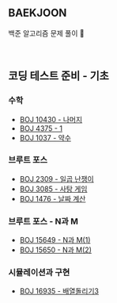 ## BAEKJOON
백준 알고리즘 문제 풀이 🥰

<br>

## 코딩 테스트 준비 - 기초

### 수학
- [BOJ 10430 - 나머지](./Baekjoon/src/Math/BJ10430.java)
- [BOJ 4375 - 1 ](./Baekjoon/src/Math/BJ4375.java)
- [BOJ 1037 - 약수 ](./Baekjoon/src/Math/Bj1037.java)

### 브루트 포스
- [BOJ 2309 - 일곱 난쟁이 ](./Baekjoon/src/BruteForce/BJ2309.java)
- [BOJ 3085 - 사탕 게임 ](./Baekjoon/src/BruteForce/BJ3085.java)
- [BOJ 1476 - 날짜 계산 ](./Baekjoon/src/BruteForce/BJ1476.java)

### 브루트 포스 - N과 M
- [BOJ 15649 - N과 M(1) ](./Baekjoon/src/BruteForce/NAndM/BJ15649.java)
- [BOJ 15650 - N과 M(2) ](./Baekjoon/src/BruteForce/NAndM/BJ15650.java)

### 시뮬레이션과 구현
- [BOJ 16935 - 배열돌리기3](./Baekjoon/src/simulAndimpl/BJ16935.java)


